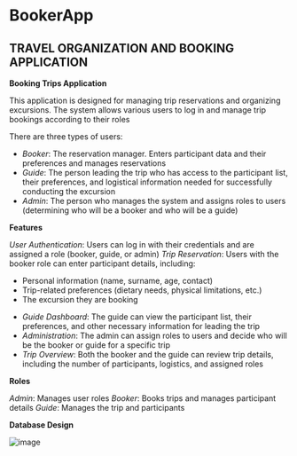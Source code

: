 # BookerApp

## TRAVEL ORGANIZATION AND BOOKING APPLICATION

**Booking Trips Application**

This application is designed for managing trip reservations and organizing excursions. The system allows various users to log in and manage trip bookings according to their roles

There are three types of users:
- *Booker*: The reservation manager. Enters participant data and their preferences and manages reservations
- *Guide*: The person leading the trip who has access to the participant list, their preferences, and logistical information needed for successfully conducting the excursion
- *Admin*: The person who manages the system and assigns roles to users (determining who will be a booker and who will be a guide)


**Features**

*User Authentication*: Users can log in with their credentials and are assigned a role (booker, guide, or admin)
*Trip Reservation*: Users with the booker role can enter participant details, including:
- Personal information (name, surname, age, contact)
- Trip-related preferences (dietary needs, physical limitations, etc.)
- The excursion they are booking
  
+ *Guide Dashboard*: The guide can view the participant list, their preferences, and other necessary information for leading the trip
+ *Administration*: The admin can assign roles to users and decide who will be the booker or guide for a specific trip
+ *Trip Overview*: Both the booker and the guide can review trip details, including the number of participants, logistics, and assigned roles

**Roles**

*Admin*: Manages user roles
*Booker*: Books trips and manages participant details
*Guide*: Manages the trip and participants


**Database Design**

![image](https://github.com/user-attachments/assets/ca9d5467-0e14-4ea6-b347-42dd11554abb)

